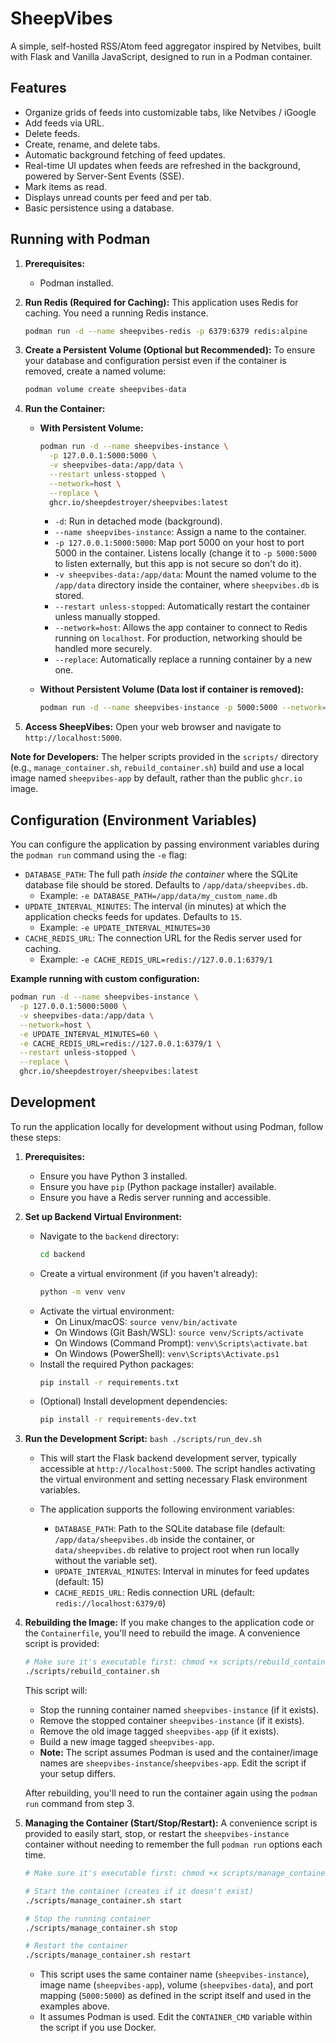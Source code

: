 # SheepVibes

A simple, self-hosted RSS/Atom feed aggregator inspired by Netvibes, built with Flask and Vanilla JavaScript, designed to run in a Podman container.

## Features

*   Organize grids of feeds into customizable tabs, like Netvibes / iGoogle
*   Add feeds via URL.
*   Delete feeds.
*   Create, rename, and delete tabs.
*   Automatic background fetching of feed updates.
*   Real-time UI updates when feeds are refreshed in the background, powered by Server-Sent Events (SSE).
*   Mark items as read.
*   Displays unread counts per feed and per tab.
*   Basic persistence using a database.

## Running with Podman

1.  **Prerequisites:**
    *   Podman installed.

2.  **Run Redis (Required for Caching):**
    This application uses Redis for caching. You need a running Redis instance.
    ```bash
    podman run -d --name sheepvibes-redis -p 6379:6379 redis:alpine
    ```

3.  **Create a Persistent Volume (Optional but Recommended):**
    To ensure your database and configuration persist even if the container is removed, create a named volume:
    ```bash
    podman volume create sheepvibes-data
    ```


4.  **Run the Container:**
    *   **With Persistent Volume:**
        ```bash
        podman run -d --name sheepvibes-instance \
          -p 127.0.0.1:5000:5000 \
          -v sheepvibes-data:/app/data \
          --restart unless-stopped \
          --network=host \
          --replace \
          ghcr.io/sheepdestroyer/sheepvibes:latest
        ```
        *   `-d`: Run in detached mode (background).
        *   `--name sheepvibes-instance`: Assign a name to the container.
        *   `-p 127.0.0.1:5000:5000`: Map port 5000 on your host to port 5000 in the container. Listens locally (change it to `-p 5000:5000` to listen externally, but this app is not secure so don't do it).
        *   `-v sheepvibes-data:/app/data`: Mount the named volume to the `/app/data` directory inside the container, where `sheepvibes.db` is stored.
        *   `--restart unless-stopped`: Automatically restart the container unless manually stopped.
        *   `--network=host`: Allows the app container to connect to Redis running on `localhost`. For production, networking should be handled more securely.
        *   `--replace`: Automatically replace a running container by a new one.

    *   **Without Persistent Volume (Data lost if container is removed):**
        ```bash
        podman run -d --name sheepvibes-instance -p 5000:5000 --network=host ghcr.io/sheepdestroyer/sheepvibes:latest
        ```


5.  **Access SheepVibes:**
    Open your web browser and navigate to `http://localhost:5000`.

**Note for Developers:** The helper scripts provided in the `scripts/` directory (e.g., `manage_container.sh`, `rebuild_container.sh`) build and use a local image named `sheepvibes-app` by default, rather than the public `ghcr.io` image.

## Configuration (Environment Variables)

You can configure the application by passing environment variables during the `podman run` command using the `-e` flag:

*   `DATABASE_PATH`: The full path *inside the container* where the SQLite database file should be stored. Defaults to `/app/data/sheepvibes.db`.
    *   Example: `-e DATABASE_PATH=/app/data/my_custom_name.db`
*   `UPDATE_INTERVAL_MINUTES`: The interval (in minutes) at which the application checks feeds for updates. Defaults to `15`.
    *   Example: `-e UPDATE_INTERVAL_MINUTES=30`
*   `CACHE_REDIS_URL`: The connection URL for the Redis server used for caching.
    *   Example: `-e CACHE_REDIS_URL=redis://127.0.0.1:6379/1`
      
**Example running with custom configuration:**

```bash
podman run -d --name sheepvibes-instance \
  -p 127.0.0.1:5000:5000 \
  -v sheepvibes-data:/app/data \
  --network=host \
  -e UPDATE_INTERVAL_MINUTES=60 \
  -e CACHE_REDIS_URL=redis://127.0.0.1:6379/1 \
  --restart unless-stopped \
  --replace \
  ghcr.io/sheepdestroyer/sheepvibes:latest
```

## Development

To run the application locally for development without using Podman, follow these steps:

1.  **Prerequisites:**
    *   Ensure you have Python 3 installed.
    *   Ensure you have `pip` (Python package installer) available.
    *   Ensure you have a Redis server running and accessible.


2.  **Set up Backend Virtual Environment:**
    *   Navigate to the `backend` directory:
        ```bash
        cd backend
        ```
    *   Create a virtual environment (if you haven't already):
        ```bash
        python -m venv venv
        ```
    *   Activate the virtual environment:
        *   On Linux/macOS: `source venv/bin/activate`
        *   On Windows (Git Bash/WSL): `source venv/Scripts/activate`
        *   On Windows (Command Prompt): `venv\Scripts\activate.bat`
        *   On Windows (PowerShell): `venv\Scripts\Activate.ps1`
    *   Install the required Python packages:
        ```bash
        pip install -r requirements.txt
        ```
    *   (Optional) Install development dependencies:
        ```bash
        pip install -r requirements-dev.txt
        ```


3.  **Run the Development Script:**
        ```bash
        ./scripts/run_dev.sh
        ```
    *   This will start the Flask backend development server, typically accessible at `http://localhost:5000`. The script handles activating the virtual environment and setting necessary Flask environment variables.

    *   The application supports the following environment variables:
        - `DATABASE_PATH`: Path to the SQLite database file (default: `/app/data/sheepvibes.db` inside the container, or `data/sheepvibes.db` relative to project root when run locally without the variable set).
        - `UPDATE_INTERVAL_MINUTES`: Interval in minutes for feed updates (default: 15)
        - `CACHE_REDIS_URL`: Redis connection URL (default: `redis://localhost:6379/0`)


4.  **Rebuilding the Image:**
    If you make changes to the application code or the `Containerfile`, you'll need to rebuild the image. A convenience script is provided:
    ```bash
    # Make sure it's executable first: chmod +x scripts/rebuild_container.sh
    ./scripts/rebuild_container.sh 
    ```
    This script will:
    *   Stop the running container named `sheepvibes-instance` (if it exists).
    *   Remove the stopped container `sheepvibes-instance` (if it exists).
    *   Remove the old image tagged `sheepvibes-app` (if it exists).
    *   Build a new image tagged `sheepvibes-app`.
    *   **Note:** The script assumes Podman is used and the container/image names are `sheepvibes-instance`/`sheepvibes-app`. Edit the script if your setup differs.

    After rebuilding, you'll need to run the container again using the `podman run` command from step 3.

5.  **Managing the Container (Start/Stop/Restart):**
    A convenience script is provided to easily start, stop, or restart the `sheepvibes-instance` container without needing to remember the full `podman run` options each time.
    ```bash
    # Make sure it's executable first: chmod +x scripts/manage_container.sh
    
    # Start the container (creates if it doesn't exist)
    ./scripts/manage_container.sh start
    
    # Stop the running container
    ./scripts/manage_container.sh stop
    
    # Restart the container
    ./scripts/manage_container.sh restart
    ```
    *   This script uses the same container name (`sheepvibes-instance`), image name (`sheepvibes-app`), volume (`sheepvibes-data`), and port mapping (`5000:5000`) as defined in the script itself and used in the examples above.
    *   It assumes Podman is used. Edit the `CONTAINER_CMD` variable within the script if you use Docker.
